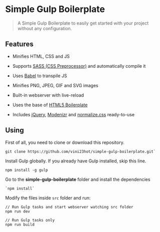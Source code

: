 # Simple Gulp Boilerplate

> A Simple Gulp Boilerplate to easily get started with your project without any configuration.



## Features

- Minifies HTML, CSS and JS

- Supports [SASS (CSS Preprocessor)](https://sass-lang.com/) and automatically compile it

- Uses [Babel](https://babeljs.io/) to transpile JS

- Minifies PNG, JPEG, GIF and SVG images

- Built-in webserver with live-reload

- Uses the base of [HTML5 Boilerplate](https://github.com/h5bp/html5-boilerplate)

- Includes [jQuery](https://jquery.com/), [Modenizr](https://modernizr.com/) and [normalize.css](https://github.com/necolas/normalize.css) ready-to-use



## Using

First of all, you need to clone or download this repository.

```
git clone https://github.com/vini23hot/simple-gulp-boilerplate.git`
```

Install Gulp globally. If you already have Gulp installed, skip this line.

```
npm install -g gulp
```

Go to the **simple-gulp-boilerplate** folder and install the dependencies

```
`npm install`
```

Modify the files inside `src` folder and run:

```
// Run Gulp tasks and start webserver watching src folder
npm run dev

// Run Gulp tasks only
npm run build

```


